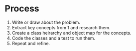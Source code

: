 # Process

1. Write or draw about the problem.
1. Extract key concepts from 1 and research them.
1. Create a class heirarchy and object map for the concepts.
1. Code the classes and a test to run them.
1. Repeat and refine.

